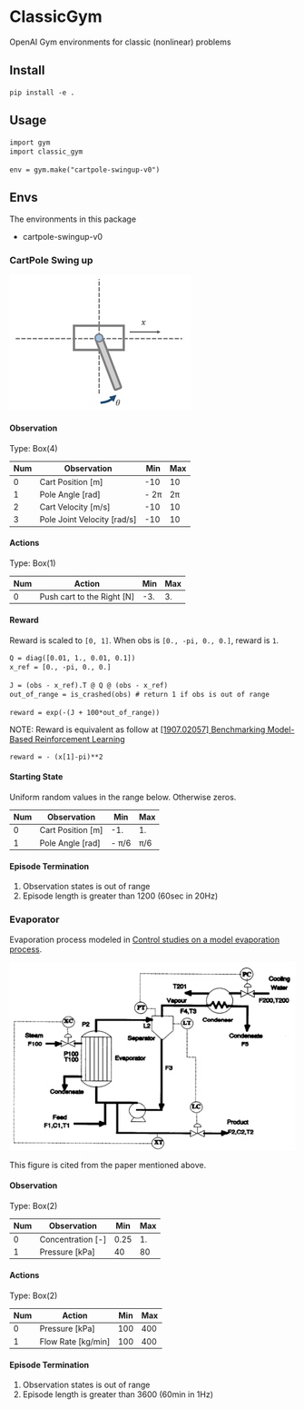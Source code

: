 # ClassicGym
OpenAI Gym environments for classic (nonlinear) problems

## Install
```
pip install -e .
```

## Usage

```
import gym
import classic_gym

env = gym.make("cartpole-swingup-v0")
```

## Envs
The environments in this package
- cartpole-swingup-v0

### CartPole Swing up
![CartPole](assets/cartpole.png)

#### Observation
Type: Box(4)

Num | Observation | Min | Max
---|---|---|---
0 | Cart Position [m] | -10 | 10 
1 | Pole Angle [rad] | - 2&pi;  | 2&pi;
2 | Cart Velocity [m/s] | -10 | 10
3 | Pole Joint Velocity [rad/s] | -10 | 10 

#### Actions
Type: Box(1)

Num | Action | Min | Max
--- | --- | --- | ---
0 | Push cart to the Right [N] | -3. |  3.

#### Reward
Reward is scaled to `[0, 1]`. When obs is `[0., -pi, 0., 0.]`, reward is `1`.

```
Q = diag([0.01, 1., 0.01, 0.1])
x_ref = [0., -pi, 0., 0.]

J = (obs - x_ref).T @ Q @ (obs - x_ref)
out_of_range = is_crashed(obs) # return 1 if obs is out of range

reward = exp(-(J + 100*out_of_range))
```

NOTE: Reward is equivalent as follow at [\[1907\.02057\] Benchmarking Model\-Based Reinforcement Learning](https://arxiv.org/abs/1907.02057)

```
reward = - (x[1]-pi)**2
```

#### Starting State
Uniform random values in the range below. Otherwise zeros.

Num | Observation | Min | Max
---|---|---|---
0 | Cart Position [m] | -1. | 1.
1 | Pole Angle [rad] | - &pi;/6  | &pi;/6

#### Episode Termination
1. Observation states is out of range
2. Episode length is greater than 1200 (60sec in 20Hz)

### Evaporator
Evaporation process modeled in [Control studies on a model evaporation process](https://www.sciencedirect.com/science/article/pii/0959152494800251).

![Evaporator](assets/evaporator.png)

This figure is cited from the paper mentioned above.

#### Observation
Type: Box(2)

Num | Observation | Min | Max
---|---|---|---
0 | Concentration [-] | 0.25 | 1.
1 | Pressure [kPa] | 40  | 80

#### Actions
Type: Box(2)

Num | Action | Min | Max
--- | --- | --- | ---
0 |  Pressure [kPa] | 100 | 400 
1 | Flow Rate [kg/min] | 100 | 400 

#### Episode Termination
1. Observation states is out of range
2. Episode length is greater than 3600 (60min in 1Hz)
